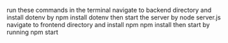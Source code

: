 run these commands in the terminal 
navigate to backend directory and install dotenv by
 npm install dotenv
then start the server by
 node server.js
navigate to frontend directory and install npm
 npm install
then start by running
 npm start
  
